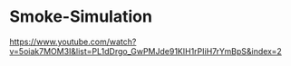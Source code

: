 # Smoke-Simulation
https://www.youtube.com/watch?v=5oiak7MOM3I&list=PL1dDrgo_GwPMJde91KIH1rPIiH7rYmBpS&index=2
